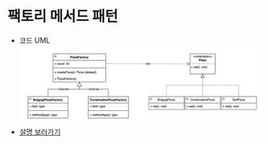 # 팩토리 메서드 패턴
- 코드 UML  
  ![uml](./Pizzafactory.png)
- [설명 보러가기](https://github.com/5onchangwoo/computer-sciences/blob/main/design-pattern/factory_method.md)
